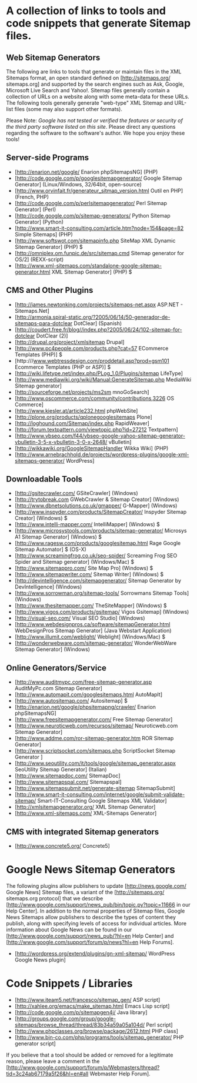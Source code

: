 # A collection of links to tools and code snippets that generate Sitemap files.

## Web Sitemap Generators

The following are links to tools that generate or maintain files in the XML Sitemaps format, an open standard defined on [http://sitemaps.org/ sitemaps.org] and supported by the search engines such as Ask, Google, Microsoft Live Search and Yahoo!. Sitemap files generally contain a collection of URLs on a website along with some meta-data for these URLs. The following tools generally generate "web-type" XML Sitemap and URL-list files (some may also support other formats).

Please Note: *Google has not tested or verified the features or security of the third party software listed on this site*. Please direct any questions regarding the software to the software's author. We hope you enjoy these tools!

## Server-side Programs

  * [http://enarion.net/google/ Enarion phpSitemapsNG] (PHP)
  * [http://code.google.com/p/googlesitemapgenerator/ Google Sitemap Generator] (Linux/Windows, 32/64bit, open-source)  
  * [http://www.orvinfait.fr/generateur_sitmap_version.html Outil en PHP] (French, PHP)
  * [http://code.google.com/p/perlsitemapgenerator/ Perl Sitemap Generator] (Perl)
  * [http://code.google.com/p/sitemap-generators/ Python Sitemap Generator] (Python)
  * [http://www.smart-it-consulting.com/article.htm?node=154&page=82 Simple Sitemaps] (PHP)
  * [http://www.softswot.com/sitemapinfo.php SiteMap XML Dynamic Sitemap Generator] (PHP) $
  * [http://omniplex.om.funpic.de/src/sitemap.cmd Sitemap generator for OS/2] (REXX-script)
  * [http://www.xml-sitemaps.com/standalone-google-sitemap-generator.html XML Sitemap Generator] (PHP) $

## CMS and Other Plugins
  * [http://james.newtonking.com/projects/sitemaps-net.aspx ASP.NET - Sitemaps.Net]
  * [http://armonia.spiral-static.org/?2005/06/14/50-generador-de-sitemaps-para-dotclear DotClear] (Spanish)  
  * [http://coudert.free.fr/blog//index.php?2005/06/24/102-sitemap-for-dotclear DotClear (2)]
  * [http://drupal.org/project/xmlsitemap Drupal] 
  * [http://www.pc4people.com/products.php?cat=57 ECommerce Templates (PHP)] $
  * [http:///www.webtressdesign.com/proddetail.asp?prod=gsm101 Ecommerce Templates (PHP or ASP)] $
  * [http://wiki.lifetype.net/index.php/PLog_1.0/Plugins/sitemap LifeType] 
  * [http://www.mediawiki.org/wiki/Manual:GenerateSitemap.php MediaWiki Sitemap generator] 
  * [http://sourceforge.net/projects/ms2sm mnoGoSearch] 
  * [http://www.oscommerce.com/community/contributions,3226 OS Commerce] 
  * [http://www.kiesler.at/article232.html phpWebSite] 
  * [http://plone.org/products/qplonegooglesitemaps Plone] 
  * [http://loghound.com/Sitemap/index.php RapidWeaver] 
  * [http://forum.textpattern.com/viewtopic.php?id=27212 Textpattern] 
  * [http://www.vbseo.com/f44/vbseo-google-yahoo-sitemap-generator-vbulletin-3-5-x-vbulletin-3-0-x-2648/ vBulletin] 
  * [http://wikkawiki.org/GoogleSitemapHandler Wikka Wiki] (PHP)
  * [http://www.arnebrachhold.de/projects/wordpress-plugins/google-xml-sitemaps-generator/ WordPress] 

## Downloadable Tools
  * [http://gsitecrawler.com/ GSiteCrawler] (Windows)
  * [http://trytobreak.com GWebCrawler & Sitemap Creator] (Windows)  
  * [http://www.dbnetsolutions.co.uk/gmapper/ G-Mapper] (Windows)
  * [http://www.inspyder.com/products/SitemapCreator/ Inspyder Sitemap Creator] (Windows) $
  * [http://www.intelli-mapper.com/ IntelliMapper] (Windows) $
  * [http://www.microsystools.com/products/sitemap-generator/ Microsys A1 Sitemap Generator] (Windows) $
  * [http://www.ragesw.com/products/googlesitemap.html Rage Google Sitemap Automator] $ (OS-X)
  * [http://www.screamingfrog.co.uk/seo-spider/ Screaming Frog SEO Spider and Sitemap generator] (Windows/Mac) $
  * [http://www.sitemappro.com/ Site Map Pro] (Windows) $
  * [http://www.sitemapwriter.com/ Sitemap Writer] (Windows) $
  * [http://devintelligence.com/sitemapgenerator/ Sitemap Generator by DevIntelligence] (Windows)
  * [http://www.sorrowman.org/sitemap-tools/ Sorrowmans Sitemap Tools] (Windows)
  * [http://www.thesitemapper.com/ TheSiteMapper] (Windows) $
  * [http://www.vigos.com/products/gsitemap/ Vigos Gsitemap] (Windows)
  * [http://visual-seo.com/ Visual SEO Studio] (Windows)
  * [http://www.webdesignpros.ca/software/sitemapGenerator.html WebDesignPros Sitemap Generator] (Java Webstart Application)
  * [http://www.illumit.com/weblight/ Weblight] (Windows/Mac) $
  * [http://wonderwebware.com/sitemap-generator/ WonderWebWare Sitemap Generator] (Windows)

## Online Generators/Service
  * [http://www.auditmypc.com/free-sitemap-generator.asp AuditMyPc.com Sitemap Generator] 
  * [http://www.automapit.com/googlesitemaps.html AutoMapIt] 
  * [http://www.autositemap.com/ Autositemap] $
  * [http://enarion.net/google/phpsitemapng/crawler/ Enarion phpSitemapsNG] 
  * [http://www.freesitemapgenerator.com/ Free Sitemap Generator] 
  * [http://www.neuroticweb.com/recursos/sitemap/ Neuroticweb.com Sitemap Generator] 
  * [http://www.addme.com/ror-sitemap-generator.htm ROR Sitemap Generator] 
  * [http://www.scriptsocket.com/sitemaps.php ScriptSocket Sitemap Generator ] 
  * [http://www.seoutility.com/it/tools/google/sitemap_generator.aspx SeoUtility Sitemap Generator] (Italian)
  * [http://www.sitemapdoc.com/ SitemapDoc] 
  * [http://www.sitemapspal.com/ Sitemapspal] 
  * [http://www.sitemapsubmit.net/generate-sitemap SitemapSubmit] 
  * [http://www.smart-it-consulting.com/internet/google/submit-validate-sitemap/ Smart-IT-Consulting Google Sitemaps XML Validator] 
  * [http://xmlsitemapgenerator.org/ XML Sitemap Generator]
  * [http://www.xml-sitemaps.com/ XML-Sitemaps Generator]

## CMS with integrated Sitemap generators
  * [http://www.concrete5.org/ Concrete5]

# Google News Sitemap Generators

The following plugins allow publishers to update [http://news.google.com/ Google News] Sitemap files, a variant of the [http://sitemaps.org/ sitemaps.org protocol] that we describe [http://www.google.com/support/news_pub/bin/topic.py?topic=11666 in our Help Center]. In addition to the normal properties of Sitemap files, Google News Sitemaps allow publishers to describe the types of content they publish, along with specifying levels of access for individual articles. More information about Google News can be found in our [http://www.google.com/support/news_pub/?hl=en Help Center] and [http://www.google.com/support/forum/p/news?hl=en Help Forums]. 

  * [http://wordpress.org/extend/plugins/gn-xml-sitemap/ WordPress Google News plugin]

# Code Snippets / Libraries
  * [http://www.iteam5.net/francesco/sitemap_gen/ ASP script] 
  * [http://xahlee.org/emacs/make_sitemap.html Emacs Lisp script] 
  * [http://code.google.com/p/sitemapgen4j/ Java library]
  * [http://groups.google.com/group/google-sitemaps/browse_thread/thread/83b34a59a05a104d/ Perl script] 
  * [http://www.phpclasses.org/browse/package/2612.html PHP class] 
  * [http://www.bin-co.com/php/programs/tools/sitemap_generator/ PHP generator script] 

If you believe that a tool should be added or removed for a legitimate reason, please leave a comment in the [http://www.google.com/support/forum/p/Webmasters/thread?tid=3c24ab67179a5f26&hl=en#all Webmaster Help Forum].
